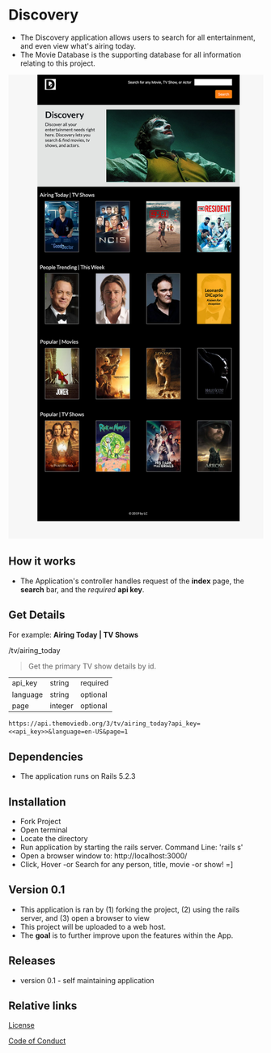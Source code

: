 # Discovery
+ The Discovery application allows users to search for all entertainment, and even view what's airing today.
+ The Movie Database is the supporting database for all information relating to this project.

<img src="app/assets/images/screenshot.png" alt="Discovery Application" width="882">

## How it works
+ The Application's controller handles request of the **index** page, the **search** bar, and the _required_ **api key**.

## Get Details
For example: **Airing Today | TV Shows**

/tv/airing_today<br>
>Get the primary TV show details by id.

<table>
  <tr>
    <td>api_key</td>
    <td>string</td>
    <td>required</td>
  </tr>
  <tr>
    <td>language</td>
    <td>string</td>
    <td>optional</td>
  </tr>
  <tr>
    <td>page</td>
    <td>integer</td>
    <td>optional</td>
  </tr>
</table>

```
https://api.themoviedb.org/3/tv/airing_today?api_key=<<api_key>>&language=en-US&page=1
```

## Dependencies
+ The application runs on Rails 5.2.3

## Installation
+ Fork Project
+ Open terminal
+ Locate the directory
+ Run application by starting the rails server.
   Command Line: 'rails s'
+ Open a browser window to: http://localhost:3000/
+ Click, Hover -or Search for any person, title, movie -or show! =]

## Version 0.1
+ This application is ran by (1) forking the project, (2) using the rails server, and (3) open a browser to view
+ This project will be uploaded to a web host.
+ The **goal** is to further improve upon the features within the App.

## Releases
+ version 0.1 - self maintaining application

## Relative links
[License](docs/License.md)

[Code of Conduct](docs/Code_of_Conduct.md)
